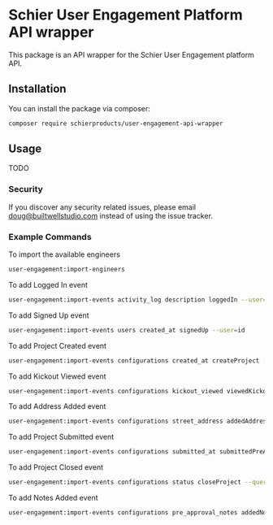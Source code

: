 # Schier User Engagement Platform API wrapper

This package is an API wrapper for the Schier User Engagement platform API.

## Installation

You can install the package via composer:

```bash
composer require schierproducts/user-engagement-api-wrapper
```

## Usage

TODO

### Security

If you discover any security related issues, please email doug@builtwellstudio.com instead of using the issue tracker.

### Example Commands

To import the available engineers

```bash
user-engagement:import-engineers
```

To add Logged In event

```bash
user-engagement:import-events activity_log description loggedIn --user=causer_id
```

To add Signed Up event

```bash
user-engagement:import-events users created_at signedUp --user=id
```

To add Project Created event

```bash
user-engagement:import-events configurations created_at createProject --user=created_by --project
```

To add Kickout Viewed event

```bash
user-engagement:import-events configurations kickout_viewed viewedKickout --query=true --user=created_by --project
```

To add Address Added event

```bash
user-engagement:import-events configurations street_address addedAddress --exists --user=created_by --project
```

To add Project Submitted event

```bash
user-engagement:import-events configurations submitted_at submittedPreApproval --exists --user=created_by --project
```

To add Project Closed event

```bash
user-engagement:import-events configurations status closeProject --query=closed --user=created_by --project
```

To add Notes Added event

```bash
user-engagement:import-events configurations pre_approval_notes addedNote --exists --user=created_by --project
```
